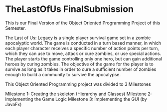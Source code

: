 # TheLastOfUs FinalSubmission

This is our Final Version of the Object Oriented Programming Project of this Semester.

The Last of Us: Legacy is a single player survival game set in a zombie apocalyptic world. The game is conducted in a turn based manner, in which each player character receives a specific number of action points per turn, which they can use to move, attack or cure zombies, or use special actions. The player starts the game controlling only one hero, but can gain additional heroes by curing zombies. The objective of the game for the player is to survive as long as it takes in order to cure a sufficient number of zombies enough to build a community to survive the apocalypse.

This Object Oriented Programming project was divided to 3 Milestones

Milestone 1: Creating the skeleton (Hierarchy and Classes)
Milestone 2: Implementing the Game Logic
Milestone 3: Implementing the GUI (by JavaFx)
